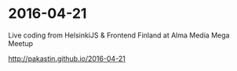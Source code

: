 # 2016-04-21
Live coding from HelsinkiJS &amp; Frontend Finland at Alma Media Mega Meetup

http://pakastin.github.io/2016-04-21
